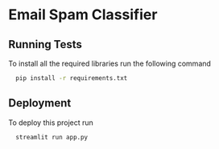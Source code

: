 
# Email Spam Classifier




## Running Tests

To install all the required libraries run the following command

```bash
  pip install -r requirements.txt 
```



## Deployment

To deploy this project run

```bash
  streamlit run app.py
```


